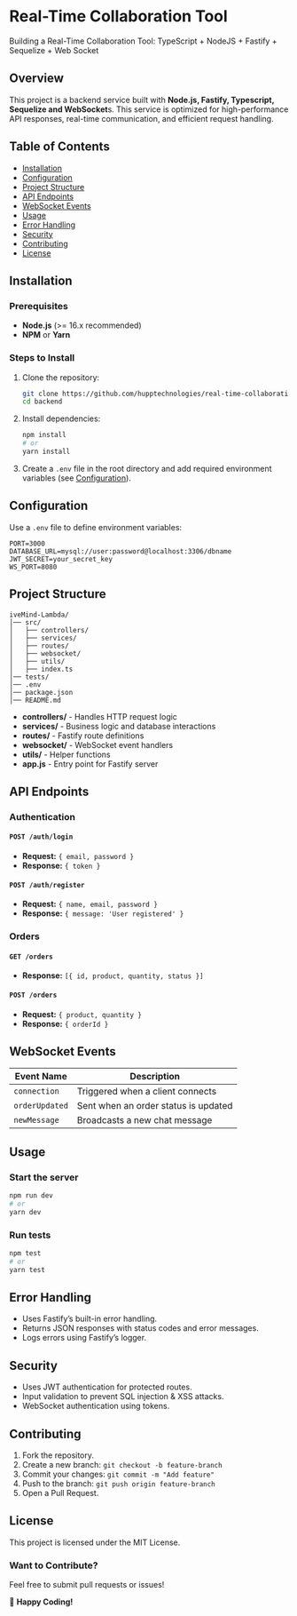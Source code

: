 # Real-Time Collaboration Tool

Building a Real-Time Collaboration Tool: TypeScript + NodeJS + Fastify + Sequelize + Web Socket

## **Overview**

This project is a backend service built with **Node.js, Fastify, Typescript, Sequelize and WebSocket**s. This service is optimized for high-performance API responses, real-time communication, and efficient request handling.

## Table of Contents

- [Installation](#installation)
- [Configuration](#configuration)
- [Project Structure](#project-structure)
- [API Endpoints](#api-endpoints)
- [WebSocket Events](#websocket-events)
- [Usage](#usage)
- [Error Handling](#error-handling)
- [Security](#security)
- [Contributing](#contributing)
- [License](#license)

## Installation

### Prerequisites

- **Node.js** (>= 16.x recommended)
- **NPM** or **Yarn**

### Steps to Install

1. Clone the repository:
   ```sh
   git clone https://github.com/hupptechnologies/real-time-collaboration-tool
   cd backend
   ```
2. Install dependencies:
   ```sh
   npm install
   # or
   yarn install
   ```
3. Create a `.env` file in the root directory and add required environment variables (see [Configuration](#configuration)).

## Configuration

Use a `.env` file to define environment variables:

```env
PORT=3000
DATABASE_URL=mysql://user:password@localhost:3306/dbname
JWT_SECRET=your_secret_key
WS_PORT=8080
```

## Project Structure

```
iveMind-Lambda/
│── src/
│   ├── controllers/
│   ├── services/
│   ├── routes/
│   ├── websocket/
│   ├── utils/
│   ├── index.ts
│── tests/
│── .env
│── package.json
│── README.md
```

- **controllers/** - Handles HTTP request logic
- **services/** - Business logic and database interactions
- **routes/** - Fastify route definitions
- **websocket/** - WebSocket event handlers
- **utils/** - Helper functions
- **app.js** - Entry point for Fastify server

## API Endpoints

### Authentication

#### `POST /auth/login`

- **Request:** `{ email, password }`
- **Response:** `{ token }`

#### `POST /auth/register`

- **Request:** `{ name, email, password }`
- **Response:** `{ message: 'User registered' }`

### Orders

#### `GET /orders`

- **Response:** `[{ id, product, quantity, status }]`

#### `POST /orders`

- **Request:** `{ product, quantity }`
- **Response:** `{ orderId }`

## WebSocket Events

| Event Name     | Description                          |
| -------------- | ------------------------------------ |
| `connection`   | Triggered when a client connects     |
| `orderUpdated` | Sent when an order status is updated |
| `newMessage`   | Broadcasts a new chat message        |

## Usage

### Start the server

```sh
npm run dev
# or
yarn dev
```

### Run tests

```sh
npm test
# or
yarn test
```

## Error Handling

- Uses Fastify’s built-in error handling.
- Returns JSON responses with status codes and error messages.
- Logs errors using Fastify’s logger.

## Security

- Uses JWT authentication for protected routes.
- Input validation to prevent SQL injection & XSS attacks.
- WebSocket authentication using tokens.

## Contributing

1. Fork the repository.
2. Create a new branch: `git checkout -b feature-branch`
3. Commit your changes: `git commit -m "Add feature"`
4. Push to the branch: `git push origin feature-branch`
5. Open a Pull Request.

## License

This project is licensed under the MIT License.

### **Want to Contribute?**

Feel free to submit pull requests or issues!

🚀 **Happy Coding!**
